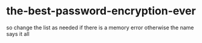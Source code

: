 # the-best-password-encryption-ever
so change the list as needed if there is a memory error otherwise the name says it all

